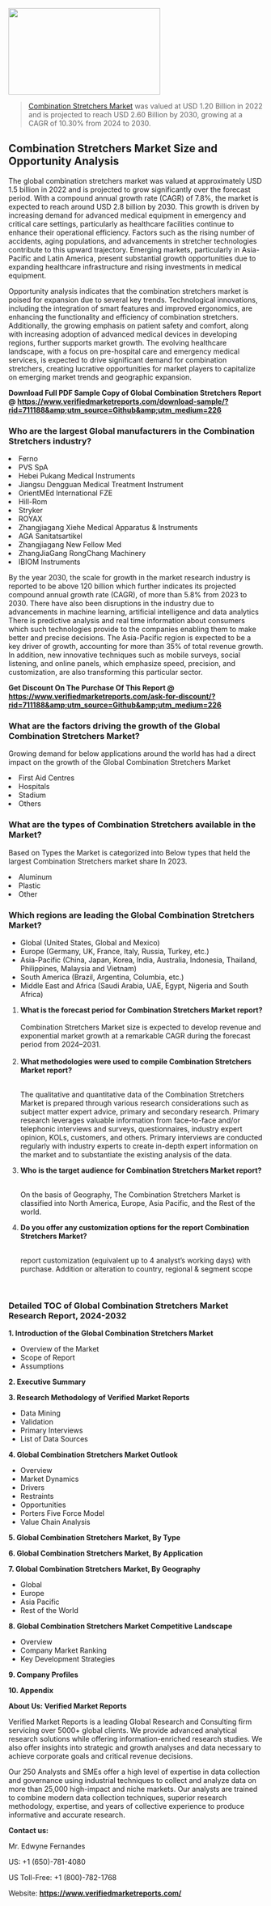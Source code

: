 <img src="https://ffe5etoiles.com/wp-content/uploads/2024/12/MST1-300x171.png" alt="" width="300" height="171" class="alignnone size-medium wp-image-20088" /><blockquote><p><p><a href="https://www.verifiedmarketreports.com/download-sample/?rid=711188&utm_source=Github&utm_medium=226" target="_blank">Combination Stretchers Market</a> was valued at USD 1.20 Billion in 2022 and is projected to reach USD 2.60 Billion by 2030, growing at a CAGR of 10.30% from 2024 to 2030.</p></blockquote><p><h2>Combination Stretchers Market Size and Opportunity Analysis</h2><p>The global combination stretchers market was valued at approximately USD 1.5 billion in 2022 and is projected to grow significantly over the forecast period. With a compound annual growth rate (CAGR) of 7.8%, the market is expected to reach around USD 2.8 billion by 2030. This growth is driven by increasing demand for advanced medical equipment in emergency and critical care settings, particularly as healthcare facilities continue to enhance their operational efficiency. Factors such as the rising number of accidents, aging populations, and advancements in stretcher technologies contribute to this upward trajectory. Emerging markets, particularly in Asia-Pacific and Latin America, present substantial growth opportunities due to expanding healthcare infrastructure and rising investments in medical equipment.</p><p>Opportunity analysis indicates that the combination stretchers market is poised for expansion due to several key trends. Technological innovations, including the integration of smart features and improved ergonomics, are enhancing the functionality and efficiency of combination stretchers. Additionally, the growing emphasis on patient safety and comfort, along with increasing adoption of advanced medical devices in developing regions, further supports market growth. The evolving healthcare landscape, with a focus on pre-hospital care and emergency medical services, is expected to drive significant demand for combination stretchers, creating lucrative opportunities for market players to capitalize on emerging market trends and geographic expansion.</p></p><p class=""><strong>Download Full PDF Sample Copy of Global Combination Stretchers Report @ <a href="https://www.verifiedmarketreports.com/download-sample/?rid=711188&amp;utm_source=Github&amp;utm_medium=226" target="_blank">https://www.verifiedmarketreports.com/download-sample/?rid=711188&amp;utm_source=Github&amp;utm_medium=226</a></strong></p><h3 id="" class="">Who are the largest Global manufacturers in the Combination Stretchers industry?</h3><p><li>Ferno</li><li> PVS SpA</li><li> Hebei Pukang Medical Instruments</li><li> Jiangsu Dengguan Medical Treatment Instrument</li><li> OrientMEd International FZE</li><li> Hill-Rom</li><li> Stryker</li><li> ROYAX</li><li> Zhangjiagang Xiehe Medical Apparatus & Instruments</li><li> AGA Sanitatsartikel</li><li> Zhangjiagang New Fellow Med</li><li> ZhangJiaGang RongChang Machinery</li><li> IBIOM Instruments</li></p><div class=""><div class="" dir="" data-message-author-role="" data-message-id="" data-message-model-slug=""><div class=""><div class=""><div class=""><div class="" dir="" data-message-author-role="" data-message-id="" data-message-model-slug=""><div class=""><div class=""><p>By the year 2030, the scale for growth in the market research industry is reported to be above 120 billion which further indicates its projected compound annual growth rate (CAGR), of more than 5.8% from 2023 to 2030. There have also been disruptions in the industry due to advancements in machine learning, artificial intelligence and data analytics There is predictive analysis and real time information about consumers which such technologies provide to the companies enabling them to make better and precise decisions. The Asia-Pacific region is expected to be a key driver of growth, accounting for more than 35% of total revenue growth. In addition, new innovative techniques such as mobile surveys, social listening, and online panels, which emphasize speed, precision, and customization, are also transforming this particular sector.</p><p><strong>Get Discount On The Purchase Of This Report @&nbsp; <a href="https://www.verifiedmarketreports.com/ask-for-discount/?rid=711188&amp;utm_source=Github&amp;utm_medium=226" target="_blank">https://www.verifiedmarketreports.com/ask-for-discount/?rid=711188&amp;utm_source=Github&amp;utm_medium=226</a></strong></p></div></div></div></div></div></div></div></div><h3 id="" class="">What are the factors driving the growth of the Global Combination Stretchers Market?</h3><p id="" class="">Growing demand for below applications around the world has had a direct impact on the growth of the Global Combination Stretchers Market</p><p id="" class=""><li>First Aid Centres</li><li> Hospitals</li><li> Stadium</li><li> Others</li></p><h3 id="" class="">What are the types of Combination Stretchers available in the Market?</h3><p id="" class="">Based on Types the Market is categorized into Below types that held the largest Combination Stretchers market share In 2023.</p><p id="" class=""><li>Aluminum</li><li> Plastic</li><li> Other</li></p><h3 id="" class="">Which regions are leading the Global Combination Stretchers Market?</h3><ul><li>Global (United States, Global and Mexico)</li><li>Europe (Germany, UK, France, Italy, Russia, Turkey, etc.)</li><li>Asia-Pacific (China, Japan, Korea, India, Australia, Indonesia, Thailand, Philippines, Malaysia and Vietnam)</li><li>South America (Brazil, Argentina, Columbia, etc.)</li><li>Middle East and Africa (Saudi Arabia, UAE, Egypt, Nigeria and South Africa)</li></ul><p><ol><li><strong>What is the forecast period for Combination Stretchers Market report?<br /></strong><br /><span data-sheets-root="1" data-sheets-value="{&quot;1&quot;:2,&quot;2&quot;:&quot;XXXX size is expected to develop revenue and exponential market growth at a remarkable CAGR during the forecast period from 2024&ndash;2030.&quot;}" data-sheets-userformat="{&quot;2&quot;:12674,&quot;4&quot;:{&quot;1&quot;:2,&quot;2&quot;:16776960},&quot;10&quot;:2,&quot;11&quot;:0,&quot;15&quot;:&quot;Arial&quot;,&quot;16&quot;:12}">Combination Stretchers Market size is expected to develop revenue and exponential market growth at a remarkable CAGR during the forecast period from 2024&ndash;2031.</span><br /><br /></li><li><strong>What methodologies were used to compile Combination Stretchers Market report?<br /><br /></strong><p>The qualitative and quantitative data of the&nbsp;Combination Stretchers Market is prepared through various research considerations such as subject matter expert advice, primary and secondary research. Primary research leverages valuable information from face-to-face and/or telephonic interviews and surveys, questionnaires, industry expert opinion, KOLs, customers, and others. Primary interviews are conducted regularly with industry experts to create in-depth expert information on the market and to substantiate the existing analysis of the data.&nbsp;</p></li><li><strong>Who is the target audience for Combination Stretchers Market report?<br /><br /></strong><p>On the basis of Geography, The&nbsp;Combination Stretchers Market is classified into North America, Europe, Asia Pacific, and the Rest of the world.</p></li><li><strong>Do you offer any customization options for the report Combination Stretchers Market?<br /><br /></strong><p>report customization (equivalent up to 4 analyst&rsquo;s working days) with purchase. Addition or alteration to country, regional &amp; segment scope</p><p>&nbsp;</p></li></ol></p><h3 id="" class="">Detailed TOC of Global Combination Stretchers Market Research Report, 2024-2032</h3><p id="" class=""><strong>1. Introduction of the Global Combination Stretchers Market</strong></p><ul><li>Overview of the Market</li><li>Scope of Report</li><li>Assumptions</li></ul><p id="" class=""><strong>2. Executive Summary</strong></p><p id="" class=""><strong>3. Research Methodology of&nbsp;Verified Market Reports</strong></p><ul><li>Data Mining</li><li>Validation</li><li>Primary Interviews</li><li>List of Data Sources</li></ul><p id="" class=""><strong>4. Global Combination Stretchers Market Outlook</strong></p><ul><li>Overview</li><li>Market Dynamics</li><li>Drivers</li><li>Restraints</li><li>Opportunities</li><li>Porters Five Force Model</li><li>Value Chain Analysis</li></ul><p id="" class=""><strong>5. Global Combination Stretchers Market, By&nbsp;Type</strong></p><p id="" class=""><strong>6. Global Combination Stretchers Market, By Application</strong></p><p id="" class=""><strong>7. Global Combination Stretchers Market, By Geography</strong></p><ul><li>Global</li><li>Europe</li><li>Asia Pacific</li><li>Rest of the World</li></ul><p id="" class=""><strong>8. Global Combination Stretchers Market Competitive Landscape</strong></p><ul><li>Overview</li><li>Company Market Ranking</li><li>Key Development Strategies</li></ul><p id="" class=""><strong>9. Company Profiles</strong></p><p id="" class=""><strong>10. Appendix</strong></p><p id="" class=""><strong>About Us: Verified Market Reports</strong></p><p id="" class="">Verified Market Reports is a leading Global Research and Consulting firm servicing over 5000+ global clients. We provide advanced analytical research solutions while offering information-enriched research studies. We also offer insights into strategic and growth analyses and data necessary to achieve corporate goals and critical revenue decisions.</p><p id="" class="">Our 250 Analysts and SMEs offer a high level of expertise in data collection and governance using industrial techniques to collect and analyze data on more than 25,000 high-impact and niche markets. Our analysts are trained to combine modern data collection techniques, superior research methodology, expertise, and years of collective experience to produce informative and accurate research.</p><p id="" class=""><strong>Contact us:</strong></p><p id="" class="">Mr. Edwyne Fernandes</p><p id="" class="">US: +1 (650)-781-4080</p><p id="" class="">US Toll-Free: +1 (800)-782-1768</p><p id="" class="">Website: <a target="" data-test-app-aware-link=""><strong>https://www.verifiedmarketreports.com/</strong></a></p>
